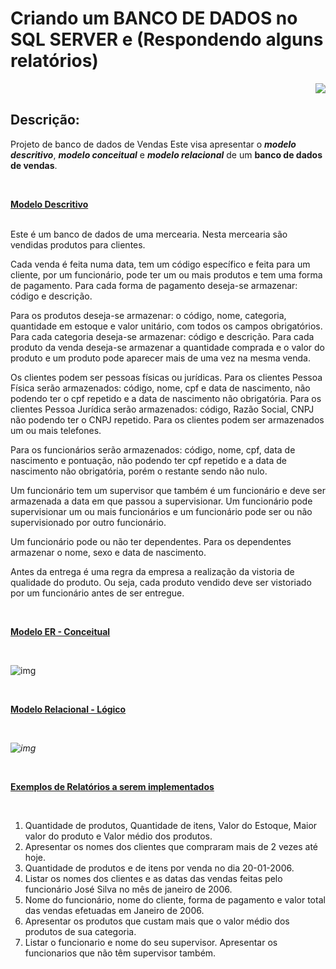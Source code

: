 # Criando um BANCO DE DADOS no SQL SERVER e (Respondendo alguns relatórios)


<img align="right" src="https://i.imgur.com/c8CM0fF.png.png"/>


<br>


## Descrição:

Projeto de banco de dados de Vendas
Este visa apresentar o ***modelo descritivo***, ***modelo conceitual*** e ***modelo relacional*** de um **banco de dados de vendas**.

<br>

**<u>Modelo Descritivo</u>**

<br>
Este é um banco de dados de uma mercearia. Nesta mercearia são vendidas produtos para clientes. 

Cada venda é feita numa data, tem um código específico e feita para um cliente, por um funcionário, pode ter um ou mais produtos e tem uma forma de pagamento. Para cada forma de pagamento deseja-se armazenar: código e descrição.

Para os produtos deseja-se armazenar: o código, nome, categoria, quantidade em estoque e valor unitário, com todos os campos obrigatórios. Para cada categoria deseja-se armazenar: código e descrição. Para cada produto da venda deseja-se armazenar a quantidade comprada e o valor do produto e um produto pode aparecer mais de uma vez na mesma venda. 

Os clientes podem ser pessoas físicas ou jurídicas. Para os clientes Pessoa Física serão armazenados: código, nome, cpf e data de nascimento, não podendo ter o cpf repetido e a data de nascimento não obrigatória. Para os clientes Pessoa Jurídica serão armazenados: código, Razão Social, CNPJ não podendo ter o CNPJ repetido. Para os clientes podem ser armazenados um ou mais telefones.

Para os funcionários serão armazenados: código, nome, cpf, data de nascimento e pontuação, não podendo ter cpf repetido e a data de nascimento não obrigatória, porém o restante sendo não nulo.

Um funcionário tem um supervisor que também é um funcionário e deve ser armazenada a data em que passou a supervisionar. Um funcionário pode supervisionar um ou mais funcionários e um funcionário pode ser ou não supervisionado por outro funcionário.

Um funcionário pode ou não ter dependentes. Para os dependentes armazenar o nome, sexo e data de nascimento.

Antes da entrega é uma regra da empresa a realização da vistoria de qualidade do produto. Ou seja, cada produto vendido deve ser vistoriado por um funcionário antes de ser entregue.



<br>

**<u>Modelo ER - Conceitual</u>**

<br>

![img](https://lh5.googleusercontent.com/d3AjUCKlJWkPJMLXxZRRBlpRQua8XMw2N3rRGzFJW1Gzhy2qUD-HlKU468bV06HaxfBkhM7UWzPF-ULsHMbtwJT-lbBbYHHajX2ofhEZNh_fU2Bz_0KkoWzu7oarO0clzxvGZMU-)

 												                                                                                                                                                   



<br>

**<u>Modelo Relacional - Lógico</u>**

<br> 

 *![img](https://lh6.googleusercontent.com/UYuogSNgr48iP5Zt9Q8AByabu8_XNUpjdtGa3DjFuapnePq7JkXjiBF_MnyDPFAflMlkvddSJ_rpX9-7YvQQR_T5bVjH6b9wkDYmhl_4pgXuMo1ifeZke8meoWqFbRCFGjjkjMUF)*



<br>

**<u>Exemplos de Relatórios a serem implementados</u>**

<br>

1. Quantidade de produtos, Quantidade de itens, Valor do Estoque, Maior valor do produto e Valor médio dos produtos.
2. Apresentar os nomes dos clientes que compraram mais de 2 vezes até hoje.
3. Quantidade de produtos e de itens por venda no dia 20-01-2006.
4. Listar os nomes dos clientes e as datas das vendas feitas pelo funcionário José Silva no mês de janeiro de 2006.
5. Nome do funcionário, nome do cliente, forma de pagamento e valor total das vendas efetuadas em Janeiro de 2006.
6. Apresentar os produtos que custam mais que o valor médio dos produtos de sua categoria.
7. Listar o funcionario e nome do seu supervisor. Apresentar os funcionarios que não têm supervisor também.

